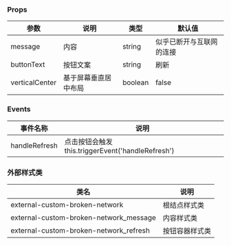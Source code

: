 ### Props

| 参数           | 说明                 | 类型    | 默认值                   |
| -------------- | -------------------- | ------- | ------------------------ |
| message        | 内容                 | string  | 似乎已断开与互联网的连接 |
| buttonText     | 按钮文案             | string  | 刷新                     |
| verticalCenter | 基于屏幕垂直居中布局 | boolean | false                    |

### Events

| 事件名称      | 说明                                              |
| ------------- | ------------------------------------------------- |
| handleRefresh | 点击按钮会触发 this.triggerEvent('handleRefresh') |

### 外部样式类

| 类名                                   | 说明           |
| -------------------------------------- | -------------- |
| external-custom-broken-network         | 根结点样式类   |
| external-custom-broken-network_message | 内容样式类     |
| external-custom-broken-network_refresh | 按钮容器样式类 |
